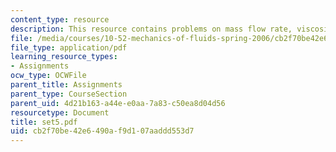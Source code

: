 ```yaml
---
content_type: resource
description: This resource contains problems on mass flow rate, viscosity etc.
file: /media/courses/10-52-mechanics-of-fluids-spring-2006/cb2f70be42e6490af9d107aaddd553d7_set5.pdf
file_type: application/pdf
learning_resource_types:
- Assignments
ocw_type: OCWFile
parent_title: Assignments
parent_type: CourseSection
parent_uid: 4d21b163-a44e-e0aa-7a83-c50ea8d04d56
resourcetype: Document
title: set5.pdf
uid: cb2f70be-42e6-490a-f9d1-07aaddd553d7
---
```

